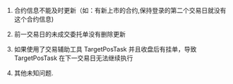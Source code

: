 1. 合约信息不能及时更新（如：有新上市的合约,保持登录的第二个交易日就没有这个合约信息)
    
2. 前一交易日的未成交委托单没有删除更新
    
3. 如果使用了交易辅助工具 TargetPosTask 并且收盘后有挂单，导致 TargetPosTask 在下一交易日无法继续执行
    
4. 其他未知问题.

